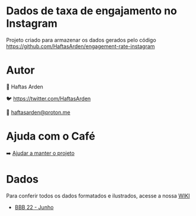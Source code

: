 # Dados de taxa de engajamento no Instagram

Projeto criado para armazenar os dados gerados pelo código https://github.com/HaftasArden/engagement-rate-instagram

# Autor

:man: Haftas Arden

:bird: https://twitter.com/HaftasArden

:envelope_with_arrow: haftasarden@proton.me

# Ajuda com o Café

:arrow_right: [Ajudar a manter o projeto](https://gist.github.com/HaftasArden/b3d9c32a1d083bf683b3647fc2a98048)

# Dados

Para conferir todos os dados formatados e ilustrados, acesse a nossa [WIKI](https://github.com/HaftasArden/engagement-rate-instagram-data/wiki)

- [BBB 22 - Junho](https://github.com/HaftasArden/engagement-rate-instagram-data/wiki/BBB22---Junho)
